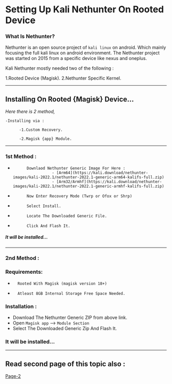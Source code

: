 # Setting Up **Kali Nethunter** On Rooted Device

### What Is Nethunter?
 
Nethunter is an open source project of `kali linux` on android.
Which mainly focusing the full kali linux on android environment.
The Nethunter project was started on 2015 from a specific device like nexus and oneplus.

Kali Nethunter mostly needed two of the following : 

  1.Rooted Device (Magisk).
  2.Nethunter Specific Kernel.

* * *

## Installing On Rooted {Magisk} Device...

   *Here there is 2 method,*

    -Installing via :

          -1.Custom Recovery.

          -2.Magisk {app} Module.
* * *
### 1st Method : 

*           Downlaod Nethunter Generic Image For Here : 
                       - [Arm64](https://kali.download/nethunter-images/kali-2022.1/nethunter-2022.1-generic-arm64-kalifs-full.zip)
                       - [Arm32/Armhf](https://kali.download/nethunter-images/kali-2022.1/nethunter-2022.1-generic-armhf-kalifs-full.zip)

*           Now Enter Recovery Mode (Twrp or Ofox or Shrp)
*           Select Install.
*           Locate The Downloaded Generic File.
*           Click And Flash It.

##### It will be installed...
* * *
### 2nd Method :

###   Requirements: 
*       Rooted With Magisk (magisk version 18+)
*       Atleast 8GB Internal Storage Free Space Needed.

### Installation : 

* Download The Nethunter Generic ZIP from above link.
* Open `Magisk app` --> `Module Section`
* Select The Downloaded Generic Zip And Flash It.

### It will be installed...

* * *

## Read second page of this topic also : 

[Page-2](nh-utils.md)
